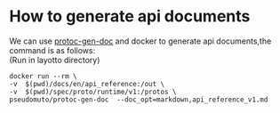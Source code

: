 # How to generate api documents

We can use [protoc-gen-doc](https://github.com/pseudomuto/protoc-gen-doc) and docker to generate api documents,the command is as follows:  
(Run in layotto directory)
```
docker run --rm \
-v  $(pwd)/docs/en/api_reference:/out \
-v  $(pwd)/spec/proto/runtime/v1:/protos \
pseudomuto/protoc-gen-doc  --doc_opt=markdown,api_reference_v1.md
```
